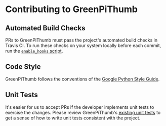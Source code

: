 # Contributing to GreenPiThumb

## Automated Build Checks

PRs to GreenPiThumb must pass the project's automated build checks in Travis CI.
To run these checks on your system locally before each commit, run the
[`enable_hooks` script](https://github.com/JeetShetty/GreenPiThumb/blob/master/hooks/enable_hooks).

## Code Style

GreenPiThumb follows the conventions of the [Google Python Style Guide](https://google.github.io/styleguide/pyguide.html).

## Unit Tests

It's easier for us to accept PRs if the developer implements unit tests to
exercise the changes. Please review GreenPiThumb's [existing unit tests](https://github.com/JeetShetty/GreenPiThumb/tree/master/tests)
to get a sense of how to write unit tests consistent with the project.
